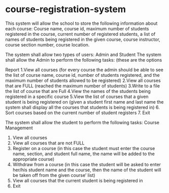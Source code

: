 # course-registration-system

This system will allow the school to store the following information about each course:
Course name, course id, maximum number of students registered in the course, current number of
registered students, a list of names of students being registered in the given course, course instructor,
course section number, course location.

The system shall allow two types of users: Admin and Student
The system shall allow the Admin to perform the following tasks: (these are the options




Report
1.View all courses (for every course the admin should be able to see the list of course name,
course id, number of students registered, and the maximum number of students allowed to
be registered)
2.View all courses that are FULL (reached the maximum number of students)
3.Write to a file the list of course that are Full
4.View the names of the students being registered in a specific course
5.View the list of courses that a given student is being registered on (given a student
first name and last name the system shall display all the courses that students is being
registered in)
6. Sort courses based on the current number of student registers
7. Exit

The system shall allow the student to perform the following tasks:
Course Management
1. View all courses
2. View all courses that are not FULL
3. Register on a course (in this case the student must enter the course name, section, and
student full name, the name will be added to the appropriate course)
4. Withdraw from a course (in this case the student will be asked to enter her/his student
name and the course, then the name of the student will be taken off from the given course’
list)
5. View all courses that the current student is being registered in
6. Exit
